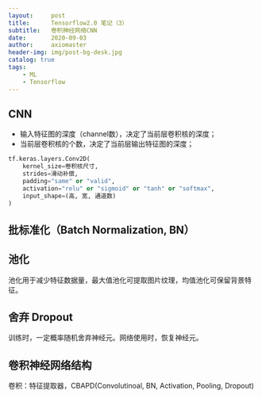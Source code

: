 ```yaml
---
layout:     post
title:      Tensorflow2.0 笔记（3）
subtitle:   卷积神经网络CNN
date:       2020-09-03
author:     axiomaster
header-img: img/post-bg-desk.jpg
catalog: true
tags:
    - ML
    - Tensorflow
---
```


## CNN

- 输入特征图的深度（channel数），决定了当前层卷积核的深度；
- 当前层卷积核的个数，决定了当前层输出特征图的深度；

```python
tf.keras.layers.Conv2D(
    kernel_size=卷积核尺寸,
    strides=滑动补偿,
    padding="same" or "valid",
    activation="relu" or "sigmoid" or "tanh" or "softmax",
    input_shape=(高, 宽, 通道数)
)
```

## 批标准化（Batch Normalization, BN）

## 池化

池化用于减少特征数据量，最大值池化可提取图片纹理，均值池化可保留背景特征。

## 舍弃 Dropout

训练时，一定概率随机舍弃神经元。网络使用时，恢复神经元。

## 卷积神经网络结构

卷积：特征提取器，CBAPD(Convolutinoal, BN, Activation, Pooling, Dropout)

